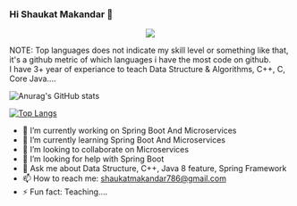 ### Hi Shaukat Makandar 👋



<!-- Typing SVG by DenverCoder1 - https://github.com/DenverCoder1/readme-typing-svg -->
<p align="center">
  <a href="https://github.com/DenverCoder1/readme-typing-svg"><img src="https://readme-typing-svg.herokuapp.com/?lines=Spring%20Boot%20and%20Microservices%20developer;1%2B%20years%20of%20coding%20experience;Always%20learning%20new%20things&center=true&width=500&height=45"></a>
</p>  

NOTE: Top languages does not indicate my skill level or something like that, it's a github metric of which languages i have the most code on github.   
I have 3+ year of experiance to teach Data Structure & Algorithms, C++, C, Core Java....

![Anurag's GitHub stats](https://github-readme-stats.vercel.app/api?username=shaukatmakandar786&show_icons=true&theme=cobalt&hide=contribs,prs)  

[![Top Langs](https://github-readme-stats.vercel.app/api/top-langs/?username=shaukatmakandar786&hide=html,css,javascript&theme=cobalt&layout=compact)](https://github.com/anuraghazra/github-readme-stats)

- 🔭 I’m currently working on Spring Boot And Microservices
- 🌱 I’m currently learning Spring Boot And Microservices
- 👯 I’m looking to collaborate on Microservices
- 🤔 I’m looking for help with Spring Boot
- 💬 Ask me about Data Structure, C++, Java 8 feature, Spring Framework 
- 📫 How to reach me: shaukatmakandar786@gmail.com
- ⚡ Fun fact: Teaching....

